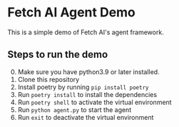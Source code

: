 # Fetch AI Agent Demo

This is a simple demo of Fetch AI's agent framework. 

## Steps to run the demo

0. Make sure you have python3.9 or later installed.
1. Clone this repository
2. Install poetry by running `pip install poetry`
3. Run `poetry install` to install the dependencies
4. Run `poetry shell` to activate the virtual environment
5. Run `python agent.py` to start the agent
6. Run `exit` to deactivate the virtual environment